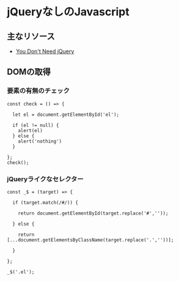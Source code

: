 # jQueryなしのJavascript


## 主なリソース

* [You Don't Need jQuery](https://qiita.com/tatesuke/items/b9548dd484b01b139b74#fn1)



## DOMの取得



### 要素の有無のチェック

```
const check = () => {

  let el = document.getElementById('el');

  if (el != null) {
    alert(el)
  } else {
    alert('nothing')
  }

};
check();

```


### jQueryライクなセレクター

```
const _$ = (target) => {

  if (target.match(/#/)) {

    return document.getElementById(target.replace('#',''));

  } else {

    return [...document.getElementsByClassName(target.replace('.',''))];

  }

};

_$('.el');

```
